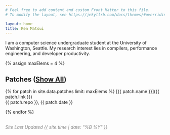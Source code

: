 ```yaml
---
# Feel free to add content and custom Front Matter to this file.
# To modify the layout, see https://jekyllrb.com/docs/themes/#overriding-theme-defaults

layout: home
title: Ken Matsui
---
```


I am a computer science undergraduate student at the University of Washington, Seattle.  My research interest lies in compilers, performance engineering, and developer productivity.

{% assign maxElems = 4 %}

## Patches ([Show All](/patches))

{% for patch in site.data.patches limit: maxElems %}
[{{ patch.name }}]({{ patch.link }})<br>
{{ patch.repo }}, {{ patch.date }}

{% endfor %}

<br>
<em style="color: #828282;">Site Last Updated {{ site.time | date: "%B %Y" }}</em>
